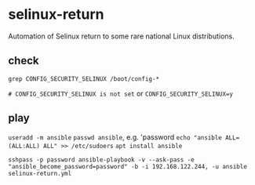 # selinux-return

Automation of Selinux return to some rare national Linux distributions.

## check

`grep CONFIG_SECURITY_SELINUX /boot/config-*`

`# CONFIG_SECURITY_SELINUX is not set` or `CONFIG_SECURITY_SELINUX=y`

## play

`useradd -m ansible`
`passwd ansible`, e.g. 'password
`echo "ansible ALL=(ALL:ALL) ALL" >> /etc/sudoers`
`apt install ansible`

`sshpass -p password ansible-playbook -v --ask-pass -e "ansible_become_password=password" -b -i 192.168.122.244, -u ansible selinux-return.yml`
